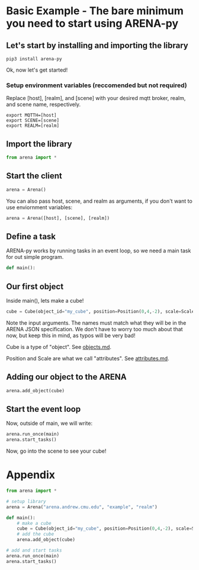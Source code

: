 # Basic Example - The bare minimum you need to start using ARENA-py

## Let's start by installing and importing the library
```shell
pip3 install arena-py
```

Ok, now let's get started!

### Setup environment variables (reccomended but not required)
Replace [host], [realm], and [scene] with your desired mqtt broker, realm, and scene name, respectively.
```shell
export MQTTH=[host]
export SCENE=[scene]
export REALM=[realm]
```

## Import the library
```python
from arena import *
```

## Start the client
```python
arena = Arena()
```
You can also pass host, scene, and realm as arguments, if you don't want to use enviornment variables:
```python
arena = Arena([host], [scene], [realm])
```

## Define a task
ARENA-py works by running tasks in an event loop, so we need a main task for out simple program.
```python
def main():
```

## Our first object
Inside main(), lets make a cube!
```python
cube = Cube(object_id="my_cube", position=Position(0,4,-2), scale=Scale(2,2,2))
```
Note the input arguments. The names must match what they will be in the ARENA JSON specification. We don't have to worry too much about that now, but keep this in mind, as typos will be very bad!

Cube is a type of "object". See [objects.md](objects.md).

Position and Scale are what we call "attributes". See [attributes.md](attributes.md).

## Adding our object to the ARENA
```python
arena.add_object(cube)
```

## Start the event loop
Now, outside of main, we will write:
```python
arena.run_once(main)
arena.start_tasks()
```

Now, go into the scene to see your cube!

# Appendix
```python
from arena import *

# setup library
arena = Arena("arena.andrew.cmu.edu", "example", "realm")

def main():
    # make a cube
    cube = Cube(object_id="my_cube", position=Position(0,4,-2), scale=Scale(2,2,2))
    # add the cube
    arena.add_object(cube)

# add and start tasks
arena.run_once(main)
arena.start_tasks()
```
